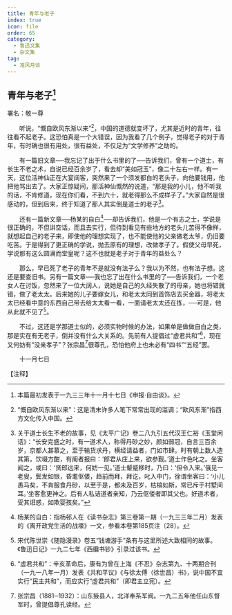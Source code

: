```yaml
---
title: 青年与老子
index: true
icon: file
order: 65
category:
  - 鲁迅文集
  - 杂文集
tag:  
  - 准风月谈
---
```


## 青年与老子[^①]

署名：敬一尊

　　听说，“慨自欧风东渐以来”[^②]，中国的道德就变坏了，尤其是近时的青年，往往看不起老子。这恐怕真是一个大错误，因为我看了几个例子，觉得老子的对于青年，有时确也很有用处，很有益处，不仅足为“文学修养”之助的。

　　有一篇旧文章──我忘记了出于什么书里的了──告诉我们，曾有一个道士，有长生不老之术，自说已经百余岁了，看去却“美如冠玉”，像二十左右一样。有一天，这位活神仙正在大宴阔客，突然来了一个须发都白的老头子，向他要钱用，他把他骂出去了。大家正惊疑间，那活神仙慨然的说道，“那是我的小儿，他不听我的话，不肯修道，现在你们看，不到六十，就老得那么不成样子了。”大家自然是很感动的，但到后来，终于知道了那人其实倒是道士的老子[^③]。

　　还有一篇新文章──杨某的自白[^④]──却告诉我们，他是一个有志之士，学说是很正确的，不但讲空话，而且去实行，但待到看见有些地方的老头儿苦得不像样，就想起自己的老子来，即使他的理想实现了，也不能使他的父亲做老太爷，仍旧要吃苦。于是得到了更正确的学说，抛去原有的理想，改做孝子了。假使父母早死，学说那有这么圆满而堂皇呢？这不也就是老子对于青年的益处么？

　　那么，早已死了老子的青年不是就没有法子么？我以为不然，也有法子想。这还是要查旧书。另有一篇文章──我也忘了出在什么书里的了──告诉我们，一个老女人在讨饭，忽然来了一位大阔人，说她是自己的久经失散了的母亲，她也将错就错，做了老太太。后来她的儿子要嫁女儿，和老太太同到首饰店去买金器，将老太太已经看中意的东西自己带去给太太看一看，一面请老太太还在拣，──可是，他从此就不见了[^⑤]。

　　不过，这还是学那道士似的，必须实物时候的办法，如果单是做做自白之类，那是实在有无老子，倒并没有什么大关系的。先前有人提倡过“虚君共和”[^⑥]，现在又何妨有“没亲孝子”？张宗昌[^⑦]很尊孔，恐怕他府上也未必有“四书”“五经”罢。

　　十一月七日

【注释】

[^①]:本篇最初发表于一九三三年十一月十七日《申报·自由谈》。

[^②]:“慨自欧风东渐以来”：这是清末许多人笔下常常出现的滥调；“欧风东渐”指西方文化传入中国。

[^③]:关于道士长生不老的故事，见《太平广记》卷二八九引五代汉王仁裕《玉堂闲话》：“长安完盛之时，有一道术人，称得丹砂之妙，颜如弱冠，自言三百余岁，京都人甚慕之，至于输货求丹，横经请益者，门如市肆。时有朝上数人造其第，饮啜方酣，有阍者报曰：‘郎君从庄上来，欲参觐。’道士作色叱之。坐客闻之，或曰：‘贤郎远来，何妨一见。’道士颦蹙移时，乃曰：‘但令入来。’俄见一老叟，鬓发如银，昏耄伛偻，趋前而拜，拜讫，叱入中门，徐谓坐客曰：‘小儿愚马矣，不肯服食丹砂，以至于是，都未及百岁，枯槁如斯，常已斥于村墅间耳。’坐客愈更神之。后有人私诘道者亲知，乃云伛偻者即其父也。好道术者，受其诳惑，如欺婴孩矣。”

[^④]:杨某的自白：指杨邨人在《读书杂志》第三卷第一期（一九三三年二月）发表的《离开政党生活的战壕》一文，参看本卷第185页注〔28〕。

[^⑤]:宋代陈世崇《随隐漫录》卷五“钱塘游手”条有与这里所述大致相同的故事。《鲁迅日记》一九二七年《西牖书钞》引录过该书。

[^⑥]:“虚君共和”：辛亥革命后，康有为曾在上海《不忍》杂志第九、十两期合刊（一九一八年一月）发表《共和平议》《与徐太傅（徐世昌）书》，说中国不宜实行“民主共和”，而应实行“虚君共和”（即君主立宪）。

[^⑦]:张宗昌（1881─1932）：山东掖县人，北洋奉系军阀。一九二五年他任山东督军时，曾提倡尊孔读经。
